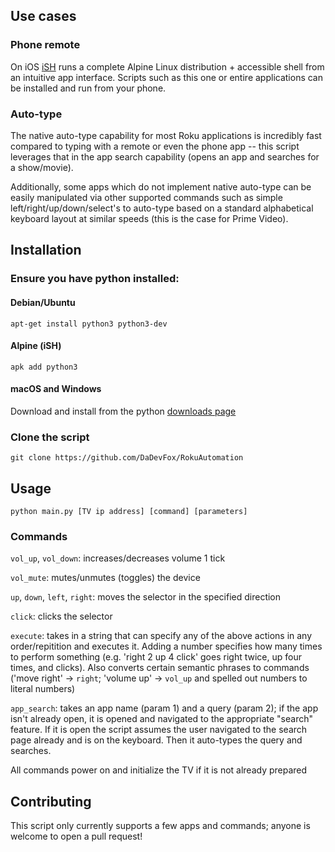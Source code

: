 ## Use cases
### Phone remote
On iOS [iSH](https://ish.app/) runs a complete Alpine Linux distribution + accessible shell from an intuitive app interface. Scripts such as this one or entire applications can be installed and run from your phone.

### Auto-type
The native auto-type capability for most Roku applications is incredibly fast compared to typing with a remote or even the phone app -- this script leverages that in the app search capability (opens an app and searches for a show/movie). 

Additionally, some apps which do not implement native auto-type can be easily manipulated via other supported commands such as simple left/right/up/down/select's to auto-type based on a standard alphabetical keyboard layout at similar speeds (this is the case for Prime Video).

## Installation
### Ensure you have python installed:
#### Debian/Ubuntu
`apt-get install python3 python3-dev`
#### Alpine (iSH)
`apk add python3`
#### macOS and Windows
Download and install from the python [downloads page](https://www.python.org/downloads/)

### Clone the script
`git clone https://github.com/DaDevFox/RokuAutomation`

## Usage
`python main.py [TV ip address] [command] [parameters]`

### Commands
`vol_up`, `vol_down`: increases/decreases volume 1 tick

`vol_mute`: mutes/unmutes (toggles) the device

`up`, `down`, `left`, `right`: moves the selector in the specified direction

`click`: clicks the selector

`execute`: takes in a string that can specify any of the above actions in any order/repitition and executes it. Adding a number specifies how many times to perform something (e.g. 'right 2 up 4 click' goes right twice, up four times, and clicks). Also converts certain semantic phrases to commands ('move right' -> `right`; 'volume up' -> `vol_up` and spelled out numbers to literal numbers)

`app_search`: takes an app name (param 1) and a query (param 2); if the app isn't already open, it is opened and navigated to the appropriate "search" feature. If it is open the script assumes the user navigated to the search page already and is on the keyboard. Then it auto-types the query and searches.

All commands power on and initialize the TV if it is not already prepared

## Contributing
This script only currently supports a few apps and commands; anyone is welcome to open a pull request!
